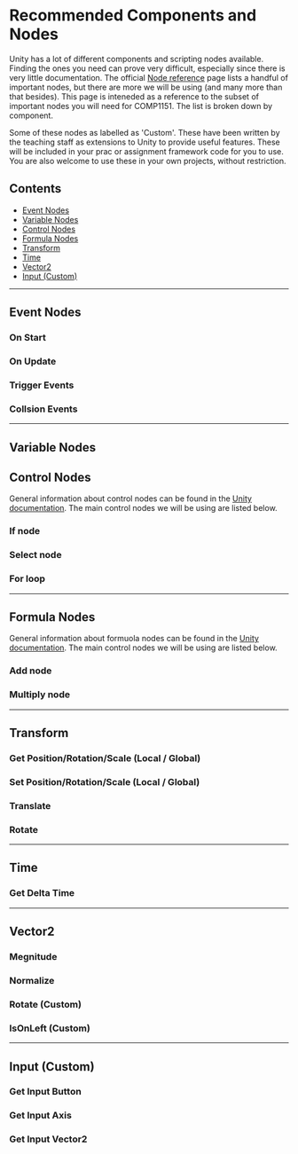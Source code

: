 # Recommended Components and Nodes

Unity has a lot of different components and scripting nodes available. Finding the ones you need can prove very difficult, especially since there is very little documentation. 
The official [Node reference](https://docs.unity3d.com/Packages/com.unity.visualscripting@1.7/manual/vs-nodes-reference.html) page lists a handful of important nodes, 
but there are more we will be using (and many more than that besides). This page is inteneded as a reference to the subset of important nodes you will need for COMP1151.
The list is broken down by component.

Some of these nodes as labelled as 'Custom'. These have been written by the teaching staff as extensions to Unity to provide useful features. These will be included in
your prac or assignment framework code for you to use. You are also welcome to use these in your own projects, without restriction.

## Contents

* [Event Nodes](#event-nodes)
* [Variable Nodes](#variable-nodes)
* [Control Nodes](#control-nodes)
* [Formula Nodes](#formula-nodes)
* [Transform](#transform)
* [Time](#time)
* [Vector2](#vector2)
* [Input (Custom)](#input-custom)

---
## Event Nodes

### On Start ##

### On Update ##

### Trigger Events ##

### Collsion Events ##

---
## Variable Nodes

## Control Nodes

General information about control nodes can be found in the [Unity documentation](https://docs.unity3d.com/Packages/com.unity.visualscripting@1.7/manual/vs-control.html). 
The main control nodes we will be using are listed below.

### If node

### Select node

### For loop

---
## Formula Nodes

General information about formuola nodes can be found in the [Unity documentation](https://docs.unity3d.com/Packages/com.unity.visualscripting@1.7/manual/vs-formula.html). 
The main control nodes we will be using are listed below.

### Add node

### Multiply node

---
## Transform

### Get Position/Rotation/Scale (Local / Global)

### Set Position/Rotation/Scale (Local / Global)

### Translate

### Rotate

---
## Time

### Get Delta Time

---
## Vector2

### Megnitude

### Normalize

### Rotate (Custom)

### IsOnLeft (Custom)

---
## Input (Custom)

### Get Input Button

### Get Input Axis

### Get Input Vector2

